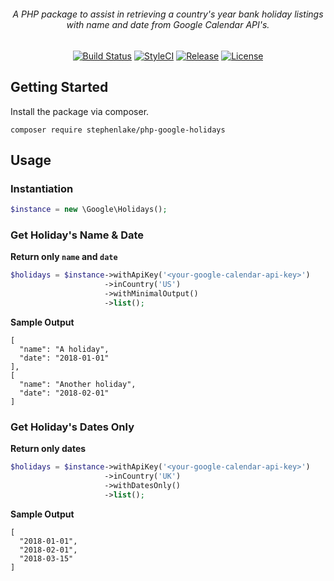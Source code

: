 <h6 align="center">
    <img src=""/>
</h6>

<h6 align="center">
    A PHP package to assist in retrieving a country's year bank holiday listings with name and date from Google Calendar API's.
</h6>

<p align="center">
<a href="https://travis-ci.org/stephenlake/php-google-holidays"><img src="https://img.shields.io/travis/stephenlake/php-google-holidays/master.svg?style=flat-square" alt="Build Status"></a>
<a href="https://github.styleci.io/repos/148940371"><img src="https://github.styleci.io/repos/148940371/shield?branch=master&style=flat-square" alt="StyleCI"></a>
<a href="https://github.com/stephenlake/php-google-holidays"><img src="https://img.shields.io/github/release/stephenlake/php-google-holidays.svg?style=flat-square" alt="Release"></a>
<a href="https://github.com/stephenlake/php-google-holidays/LICENSE.md"><img src="https://img.shields.io/badge/license-MIT-brightgreen.svg?style=flat-square" alt="License"></a>
</p>

## Getting Started

Install the package via composer.

    composer require stephenlake/php-google-holidays

## Usage

### Instantiation

```php
$instance = new \Google\Holidays();
```

### Get Holiday's Name & Date
**Return only `name` and `date`**
```php
$holidays = $instance->withApiKey('<your-google-calendar-api-key>')
                     ->inCountry('US')
                     ->withMinimalOutput()
                     ->list();
```
**Sample Output**
```
[
  "name": "A holiday",
  "date": "2018-01-01"
],
[
  "name": "Another holiday",
  "date": "2018-02-01"
]
```

### Get Holiday's Dates Only
**Return only dates**
```php
$holidays = $instance->withApiKey('<your-google-calendar-api-key>')
                     ->inCountry('UK')
                     ->withDatesOnly()
                     ->list();
```

**Sample Output**
```
[
  "2018-01-01",
  "2018-02-01",
  "2018-03-15"
]
```
